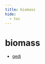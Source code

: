 ```yaml
---
title: biomass
hide:
  - toc
---
```


# biomass

- [gedi](https://cu-esiil.github.io/data-library/library/gedi/)  
  <small></small>